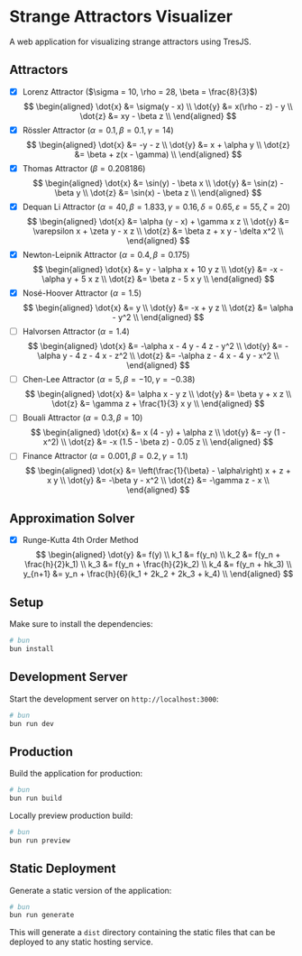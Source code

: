# Strange Attractors Visualizer

A web application for visualizing strange attractors using TresJS.

## Attractors

- [x] Lorenz Attractor ($\sigma = 10, \rho = 28, \beta = \frac{8}{3}$)
  $$
  \begin{aligned}
  \dot{x} &= \sigma(y - x) \\
  \dot{y} &= x(\rho - z) - y \\
  \dot{z} &= xy - \beta z \\
  \end{aligned}
  $$
- [x] Rössler Attractor ($\alpha = 0.1, \beta = 0.1, \gamma = 14$)
  $$
  \begin{aligned}
  \dot{x} &= -y - z \\
  \dot{y} &= x + \alpha y \\
  \dot{z} &= \beta + z(x - \gamma) \\
  \end{aligned}
  $$
- [x] Thomas Attractor ($\beta = 0.208186$)
  $$
  \begin{aligned}
  \dot{x} &= \sin(y) - \beta x \\
  \dot{y} &= \sin(z) - \beta y \\
  \dot{z} &= \sin(x) - \beta z \\
  \end{aligned}
  $$
- [x] Dequan Li Attractor ($\alpha = 40, \beta = 1.833, \gamma = 0.16, \delta = 0.65, \varepsilon = 55, \zeta = 20$)
  $$
  \begin{aligned}
  \dot{x} &= \alpha (y - x) + \gamma x z \\
  \dot{y} &= \varepsilon x + \zeta y - x z \\
  \dot{z} &= \beta z + x y - \delta x^2 \\
  \end{aligned}
  $$
- [x] Newton-Leipnik Attractor ($\alpha = 0.4, \beta = 0.175$)
  $$
  \begin{aligned}
  \dot{x} &= y - \alpha x + 10 y z \\
  \dot{y} &= -x - \alpha y + 5 x z \\
  \dot{z} &= \beta z - 5 x y \\
  \end{aligned}
  $$
- [x] Nosé-Hoover Attractor ($\alpha = 1.5$)
  $$
  \begin{aligned}
  \dot{x} &= y \\
  \dot{y} &= -x + y z \\
  \dot{z} &= \alpha - y^2 \\
  \end{aligned}
  $$
- [ ] Halvorsen Attractor ($\alpha = 1.4$)
  $$
  \begin{aligned}
  \dot{x} &= -\alpha x - 4 y - 4 z - y^2 \\
  \dot{y} &= -\alpha y - 4 z - 4 x - z^2 \\
  \dot{z} &= -\alpha z - 4 x - 4 y - x^2 \\
  \end{aligned}
  $$
- [ ] Chen-Lee Attractor ($\alpha = 5, \beta = -10, \gamma = -0.38$)
  $$
  \begin{aligned}
  \dot{x} &= \alpha x - y z \\
  \dot{y} &= \beta y + x z \\
  \dot{z} &= \gamma z + \frac{1}{3} x y \\
  \end{aligned}
  $$
- [ ] Bouali Attractor ($\alpha = 0.3, \beta = 10$)
  $$
  \begin{aligned}
  \dot{x} &= x (4 - y) + \alpha z \\
  \dot{y} &= -y (1 - x^2) \\
  \dot{z} &= -x (1.5 - \beta z) - 0.05 z \\
  \end{aligned}
  $$
- [ ] Finance Attractor ($\alpha = 0.001, \beta = 0.2, \gamma = 1.1$)
  $$
  \begin{aligned}
  \dot{x} &= \left(\frac{1}{\beta} - \alpha\right) x + z + x y \\
  \dot{y} &= -\beta y - x^2 \\
  \dot{z} &= -\gamma z - x \\
  \end{aligned}
  $$

## Approximation Solver

- [x] Runge-Kutta 4th Order Method
  $$
  \begin{aligned}
  \dot{y} &= f(y) \\
  k_1 &= f(y_n) \\
  k_2 &= f(y_n + \frac{h}{2}k_1) \\
  k_3 &= f(y_n + \frac{h}{2}k_2) \\
  k_4 &= f(y_n + hk_3) \\
  y_{n+1} &= y_n + \frac{h}{6}(k_1 + 2k_2 + 2k_3 + k_4) \\
  \end{aligned}
  $$

## Setup

Make sure to install the dependencies:

```bash
# bun
bun install
```

## Development Server

Start the development server on `http://localhost:3000`:

```bash
# bun
bun run dev
```

## Production

Build the application for production:

```bash
# bun
bun run build
```

Locally preview production build:

```bash
# bun
bun run preview
```

## Static Deployment

Generate a static version of the application:

```bash
# bun
bun run generate
```

This will generate a `dist` directory containing the static files that can be deployed to any static hosting service.
